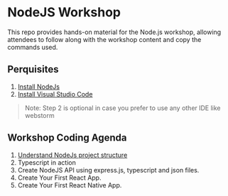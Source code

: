 # NodeJS Workshop
This repo provides hands-on material for the Node.js workshop, allowing attendees to follow along with the workshop content and copy the commands used.

## Perquisites
1. [Install NodeJs](./docs/install-nodejs.md)
2. [Install Visual Studio Code](./docs/install-nodejs.md)
> Note: Step 2 is optional in case you prefer to use any other IDE like webstorm
  
## Workshop Coding Agenda
1. [Understand NodeJs project structure](./docs/nodejs-project-structure.md)
2. Typescript in action
3. Create NodeJS API using express.js, typescript and json files.
4. Create Your First React App.
5. Create Your First React Native App.